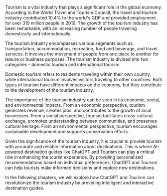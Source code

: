 
Tourism is a vital industry that plays a significant role in the global economy. According to the World Travel and Tourism Council, the travel and tourism industry contributed 10.4% to the world's GDP and provided employment for over 319 million people in 2019. The growth of the tourism industry has been remarkable, with an increasing number of people traveling domestically and internationally.

The tourism industry encompasses various segments such as transportation, accommodation, recreation, food and beverage, and travel services. It involves the movement of people from one place to another for leisure or business purposes. The tourism industry is divided into two categories - domestic tourism and international tourism.

Domestic tourism refers to residents traveling within their own country, while international tourism involves visitors traveling to other countries. Both types of tourism have different impacts on the economy, but they contribute to the development of the tourism industry.

The importance of the tourism industry can be seen in its economic, social, and environmental impacts. From an economic perspective, tourism generates revenue, creates jobs, and contributes to the growth of local businesses. From a social perspective, tourism facilitates cross-cultural exchange, promotes understanding between communities, and preserves cultural heritage. From an environmental perspective, tourism encourages sustainable development and supports conservation efforts.

Given the significance of the tourism industry, it is crucial to provide tourists with accurate and reliable information about destinations. This is where AI-powered destination guides like ChatGPT and Tourism can play a critical role in enhancing the tourist experience. By providing personalized recommendations based on individual preferences, ChatGPT and Tourism can help tourists make informed decisions and explore new destinations.

In the following chapters, we will explore how ChatGPT and Tourism can revolutionize the tourism industry by providing intelligent and interactive destination guides.
